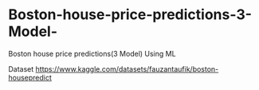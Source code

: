 # Boston-house-price-predictions-3-Model-
Boston house price predictions(3 Model) Using ML

Dataset 
https://www.kaggle.com/datasets/fauzantaufik/boston-housepredict
